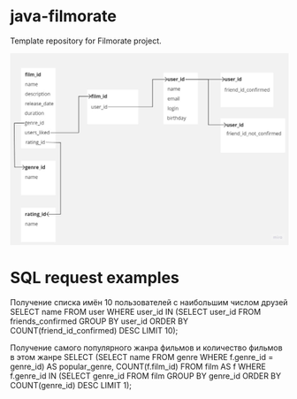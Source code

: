 # java-filmorate
Template repository for Filmorate project.

![Database scheme](docs/Filmorate_db_scheme.jpg)

# SQL request examples
Получение списка имён 10 пользователей c наибольшим числом друзей
SELECT name
FROM user
WHERE user_id IN (SELECT user_id
               FROM friends_confirmed
               GROUP BY user_id
               ORDER BY COUNT(friend_id_confirmed) DESC
               LIMIT 10);

Получение самого популярного жанра фильмов и количество фильмов в этом жанре
SELECT (SELECT name
        FROM genre
        WHERE f.genre_id = genre_id) AS popular_genre,
	COUNT(f.film_id)
FROM film AS f
WHERE f.genre_id IN (SELECT genre_id
               FROM film
               GROUP BY genre_id
               ORDER BY COUNT(genre_id) DESC
               LIMIT 1);
